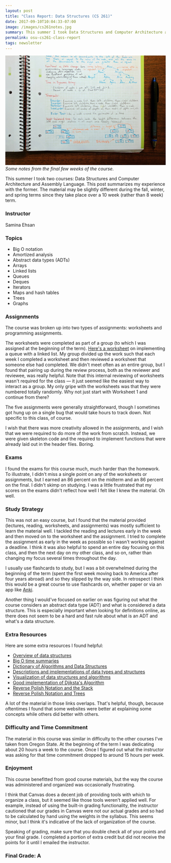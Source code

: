 ```yaml
---
layout: post
title: "Class Report: Data Structures (CS 261)"
date: 2017-09-10T10:04:33-07:00
image: /images/cs261notes.jpg
summary: This summer I took Data Structures and Computer Architecture and Assembly Language. This post summarizes my experience with the former.
permalink: osu-cs261-class-report
tags: newsletter
---
```


![notebook](/images/cs261notes.jpg)
*Some notes from the final few weeks of the course.*

This summer I took two courses: Data Structures and Computer Architecture and Assembly Language. This post summarizes my experience with the former. The material may be slightly different during the fall, winter, and spring terms since they take place over a 10 week (rather than 8 week) term.

### Instructor

Samina Ehsan

### Topics
- Big O notation
- Amortized analysis
- Abstract data types (ADTs)
- Arrays
- Linked lists
- Queues
- Deques
- Iterators
- Maps and hash tables
- Trees
- Graphs
	
### Assignments

The course was broken up into two types of assignments: worksheets and programming assignments. 

The worksheets were completed as part of a group (to which I was assigned at the beginning of the term). [Here's a worksheet](/files/linkedListQueue.pdf) on implementing a queue with a linked list. My group divided up the work such that each week I completed a worksheet and then reviewed a worksheet that someone else had completed. We didn't meet often as an entire group, but I found that pairing up during the review process, both as the reviewer and reviewee, was really helpful. Note that this internal reviewing of worksheets wasn't required for the class — it just seemed like the easiest way to interact as a group. My only gripe with the worksheets was that they were numbered totally randomly. Why not just start with Worksheet 1 and continue from there?

The five assignments were generally straightforward, though I sometimes got hung up on a single bug that would take hours to track down. Not specific to this class, of course. 

I wish that there was more creativity allowed in the assignments, and I wish that we were required to do more of the work from scratch. Instead, we were given skeleton code and the required to implement functions that were already laid out in the header files. Boring.

### Exams

I found the exams for this course much, much harder than the homework. To illustrate, I didn't miss a single point on any of the worksheets or assignments, but I earned an 86 percent on the midterm and an 86 percent on the final. I didn't skimp on studying. I was a little frustrated that my scores on the exams didn't reflect how well I felt like I knew the material. Oh well.

### Study Strategy

This was not an easy course, but I found that the material provided (lectures, reading, worksheets, and assignments) was mostly sufficient to learn the material well. I tackled the reading and lectures early in the week and then moved on to the worksheet and the assignment. I tried to complete the assignment as early in the week as possible so I wasn't working against a deadline. I think it was also helpful to spend an entire day focusing on this class, and then the next day on my other class, and so on, rather than changing my focus several times throughout the day.

I usually use flashcards to study, but I was a bit overwhelmed during the beginning of the term (spent the first week moving back to America after four years abroad) and so they slipped by the way side. In retrospect I think this would be a great course to use flashcards on, whether paper or via an app like [Anki](https://apps.ankiweb.net/).

Another thing I would've focused on earlier on was figuring out what the course considers an abstract data type (ADT) and what is considered a data structure. This is especially important when looking for definitions online, as there does not seem to be a hard and fast rule about what is an ADT and what's a data structure. 

### Extra Resources

Here are some extra resources I found helpful:

- [Overview of data structures](http://www.geeksforgeeks.org/overview-of-data-structures-set-1-linear-data-structures/)
- [Big O time summaries](https://github.com/raywenderlich/swift-algorithm-club/blob/master/Big-O%20Notation.markdown)
- [Dictionary of Algorithms and Data Structures](https://xlinux.nist.gov/dads/?)
- [Descriptions and implementations of data types and structures](http://cs.lmu.edu/~ray/classes/dsa/)
- [Visualization of data structures and algorithms](https://www.cs.usfca.edu/~galles/visualization/)
- [Good implementation of Djiksta's Algorithm](https://www.youtube.com/watch?v=0nVYi3o161A)
- [Reverse Polish Notation and the Stack](https://www.youtube.com/watch?v=7ha78yWRDlE)
- [Reverse Polish Notation and Trees](https://www.youtube.com/watch?v=TrfcJCulsF4)

A lot of the material in those links overlaps. That's helpful, though, because oftentimes I found that some websites were better at explaining some concepts while others did better with others.

### Difficulty and Time Commitment

The material in this course was similar in difficulty to the other courses I've taken from Oregon State. At the beginning of the term I was dedicating about 20 hours a week to the course. Once I figured out what the instructor was asking for that time commitment dropped to around 15 hours per week.

### Enjoyment

This course benefitted from good course materials, but the way the course was administered and organized was occasionally frustrating. 

I think that Canvas does a decent job of providing tools with which to organize a class, but it seemed like those tools weren't applied well. For example, instead of using the built-in grading functionality, the instructor cautioned that our grades in Canvas were not our actual grades and so had to be calculated by hand using the weights in the syllabus. This seems minor, but I think it's indicative of the lack of organization of the course. 

Speaking of grading, make sure that you double check all of your points and your final grade. I completed a portion of extra credit but did not receive the points for it until I emailed the instructor.

### Final Grade: A



